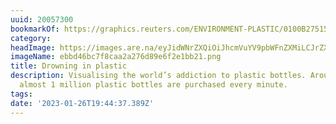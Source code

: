 ```yaml
---
uuid: 20057300
bookmarkOf: https://graphics.reuters.com/ENVIRONMENT-PLASTIC/0100B275155/index.html
category:
headImage: https://images.are.na/eyJidWNrZXQiOiJhcmVuYV9pbWFnZXMiLCJrZXkiOiIyMDA1NzMwMC9vcmlnaW5hbF9lYmJkNDZiYzdmOGNhYTJhMjc2ZDg5ZTZmMmUxYmIyMS5wbmciLCJlZGl0cyI6eyJyZXNpemUiOnsid2lkdGgiOjEyMDAsImhlaWdodCI6MTIwMCwiZml0IjoiaW5zaWRlIiwid2l0aG91dEVubGFyZ2VtZW50Ijp0cnVlfSwid2VicCI6eyJxdWFsaXR5Ijo5MH0sImpwZWciOnsicXVhbGl0eSI6OTB9LCJyb3RhdGUiOm51bGx9fQ==?bc=0
imageName: ebbd46bc7f8caa2a276d89e6f2e1bb21.png
title: Drowning in plastic
description: Visualising the world’s addiction to plastic bottles. Around the world,
  almost 1 million plastic bottles are purchased every minute.
tags:
date: '2023-01-26T19:44:37.389Z'
---
```


